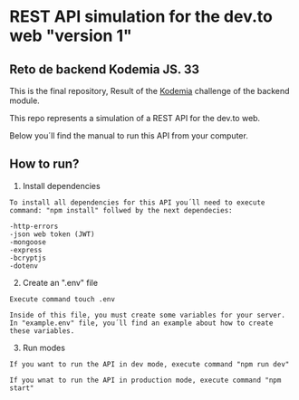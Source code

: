 # REST API simulation for the dev.to web "version 1"
## Reto de backend Kodemia JS. 33

This is the final repository, Result of the  [Kodemia](kodemia.mx) challenge of the backend module.

This repo represents a simulation of a REST API for the dev.to web.

Below you´ll find the manual to run this API from your computer.

## How to run?
1. Install dependencies
```
To install all dependencies for this API you´ll need to execute command: "npm install" follwed by the next dependecies:

-http-errors
-json web token (JWT)
-mongoose
-express
-bcryptjs
-dotenv
```
2. Create an ".env" file
```
Execute command touch .env

Inside of this file, you must create some variables for your server. In "example.env" file, you´ll find an example about how to create these variables.
```
3. Run modes
```
If you want to run the API in dev mode, execute command "npm run dev"

If you wnat to run the API in production mode, execute command "npm start"